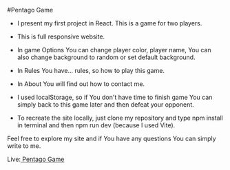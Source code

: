 #Pentago Game
* I present my first project in React. This is a game for two players.
* This is full responsive website.
* In game Options You can change player color, player name, You can also change background to random or set default background.
* In Rules You have... rules, so how to play this game.
* In About You will find out how to contact me.
* I used localStorage, so if You don't have time to finish game You can simply back to this game later and then defeat your opponent.

* To recreate the site locally, just clone my repository and type npm install in terminal and then npm run dev (because I used Vite).

Feel free to explore my site and if You have any questions You can simply write to me. 

<p> Live:<a href="https://pentago-eta.vercel.app/" target="blank" height="40" width="40"> Pentago Game </a></p>
